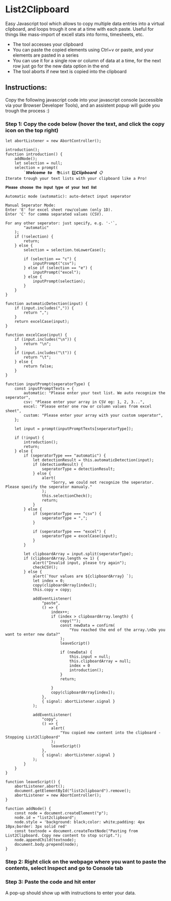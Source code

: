 # List2Clipboard
Easy Javascript tool which allows to copy multiple data entries into a virtual clipboard, and loops trough it one at a time with each paste.
Useful for things like mass-import of excell stats into forms, timesheets, etc.

- The tool accesses your clipboard
- You can paste the copied elements using Ctrl+v or paste, and your elements are pasted in a series
- You can use it for a single row or column of data at a time, for the next row just go for the new data option in the end
- The tool aborts if new text is copied into the clipboard

## Instructions:
Copy the following javascript code into your javascript console (accessible via your Browser Developer Tools), and an assistent popup will guide you trough the process :)

### Step 1: Copy the code below (hover the text, and click the copy icon on the top right)

```
let abortListener = new AbortController();

introduction();
function introduction() {
    addNode();
    let selection = null;
    selection = prompt(
        `𝙒𝙚𝙡𝙘𝙤𝙢𝙚 𝙩𝙤  📚List 2️⃣𝘾𝙡𝙞𝙥𝙗𝙤𝙖𝙧𝙙 📋
Iterate trough your text lists with your clipboard like a Pro!

𝐏𝐥𝐞𝐚𝐬𝐞 𝐜𝐡𝐨𝐨𝐬𝐞 𝐭𝐡𝐞 𝐢𝐧𝐩𝐮𝐭 𝐭𝐲𝐩𝐞 𝐨𝐟 𝐲𝐨𝐮𝐫 𝐭𝐞𝐱𝐭 𝐥𝐢𝐬𝐭

Automatic mode (automatic): auto-detect input seperator

Manual Seperator Mode:
Enter 'E' for excel sheet row/column (only 1D).
Enter 'C' for comma separated values (CSV).

For any other seperator: just specify, e.g. '-'`,
        "automatic"
    );
    if (!selection) {
        return;
    } else {
        selection = selection.toLowerCase();

        if (selection == "c") {
            inputPrompt("csv");
        } else if (selection == "e") {
            inputPrompt("excel");
        } else {
            inputPrompt(selection);
        }
    }
}

function automaticDetection(input) {
    if (input.includes(",")) {
        return ",";
    }
    return excelCase(input);
}

function excelCase(input) {
    if (input.includes("\n")) {
        return "\n";
    }
    if (input.includes("\t")) {
        return "\t";
    } else {
        return false;
    }
}

function inputPrompt(seperatorType) {
    const inputPromptTexts = {
        automatic: "Please enter your text list. We auto recognize the seperator",
        csv: "Please enter your array in CSV eg: 1, 2, 3...",
        excel: "Please enter one row or column values from excel sheet",
        custom: "Please enter your array with your custom seperator",
    };

    let input = prompt(inputPromptTexts[seperatorType]);

    if (!input) {
        introduction();
        return;
    } else {
        if (seperatorType === "automatic") {
            let detectionResult = this.automaticDetection(input);
            if (detectionResult) {
                seperatorType = detectionResult;
            } else {
                alert(
                    "Sorry, we could not recognize the seperator. Please specify the seperator manualy."
                );
                this.selectionCheck();
                return;
            }
        } else {
            if (seperatorType === "csv") {
                seperatorType = ",";
            }

            if (seperatorType === "excel") {
                seperatorType = excelCase(input);
            }
        }

        let clipboardArray = input.split(seperatorType);
        if (clipboardArray.length <= 1) {
            alert("Invalid input, please try again");
            checkCSV();
        } else {
            alert(`Your values are ${clipboardArray} `);
            let index = 0;
            copy(clipboardArray[index]);
            this.copy = copy;

            addEventListener(
                "paste",
                () => {
                    index++;
                    if (index > clipboardArray.length) {
                        copy("");
                        const newData = confirm(
                            "You reached the end of the array.\nDo you want to enter new data?"
                        );
                        leaveScript()

                        if (newData) {
                            this.input = null;
                            this.clipboardArray = null;
                            index = 0
                            introduction();
                        }
                        return;

                    }
                    copy(clipboardArray[index]);
                },
                { signal: abortListener.signal }
            );

            addEventListener(
                "copy",
                () => {
                    alert(
                        "You copied new content into the clipboard - Stopping List2Clipboard"
                    );
                    leaveScript()
                },
                { signal: abortListener.signal }
            );
        }
    }
}

function leaveScript() {
    abortListener.abort();
    document.getElementById("list2clipboard").remove();
    abortListener = new AbortController();
}

function addNode() {
    const node = document.createElement("p");
    node.id = "list2clipboard";
    node.style = 'background: black;color: white;padding: 4px 10px;border: 3px solid red'
    const textnode = document.createTextNode("Pasting from List2Clipboard. Copy new content to stop script.");
    node.appendChild(textnode);
    document.body.prepend(node);
}
```
### Step 2: Right click on the webpage where you want to paste the contents, select Inspect and go to Console tab
### Step 3: Paste the code and hit enter

A pop-up should show up with instructions to enter your data. 
